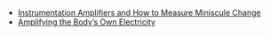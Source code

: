 * [Instrumentation Amplifiers and How to Measure Miniscule Change](http://hackaday.com/2015/03/16/instrumentation-amplifiers-and-how-to-measure-miniscule-change/#more-149733)
* [Amplifying the Body’s Own Electricity](http://hackaday.com/2015/12/29/amplifying-the-bodys-own-electricity/)
